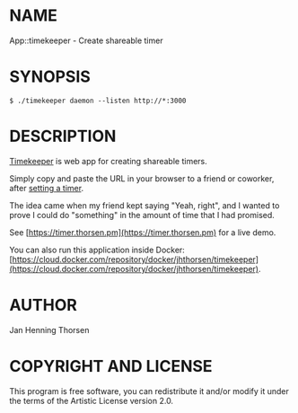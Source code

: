 # NAME

App::timekeeper - Create shareable timer

# SYNOPSIS

    $ ./timekeeper daemon --listen http://*:3000

# DESCRIPTION

[Timekeeper](https://github.com/jhthorsen/app-timekeeper) is web app for
creating shareable timers.

Simply copy and paste the URL in your browser to a friend or coworker, after
[setting a timer](https://timer.thorsen.pm).

The idea came when my friend kept saying "Yeah, right", and I wanted to prove I
could do "something" in the amount of time that I had promised.

See [https://timer.thorsen.pm](https://timer.thorsen.pm) for a live demo.

You can also run this application inside Docker:
[https://cloud.docker.com/repository/docker/jhthorsen/timekeeper](https://cloud.docker.com/repository/docker/jhthorsen/timekeeper).

# AUTHOR

Jan Henning Thorsen

# COPYRIGHT AND LICENSE

This program is free software, you can redistribute it and/or modify it under
the terms of the Artistic License version 2.0.
